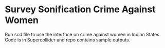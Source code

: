 # Survey Sonification Crime Against Women
Run scd file to use the interface on crime against women in Indian States. Code is in Supercollider and repo contains sample outputs.
